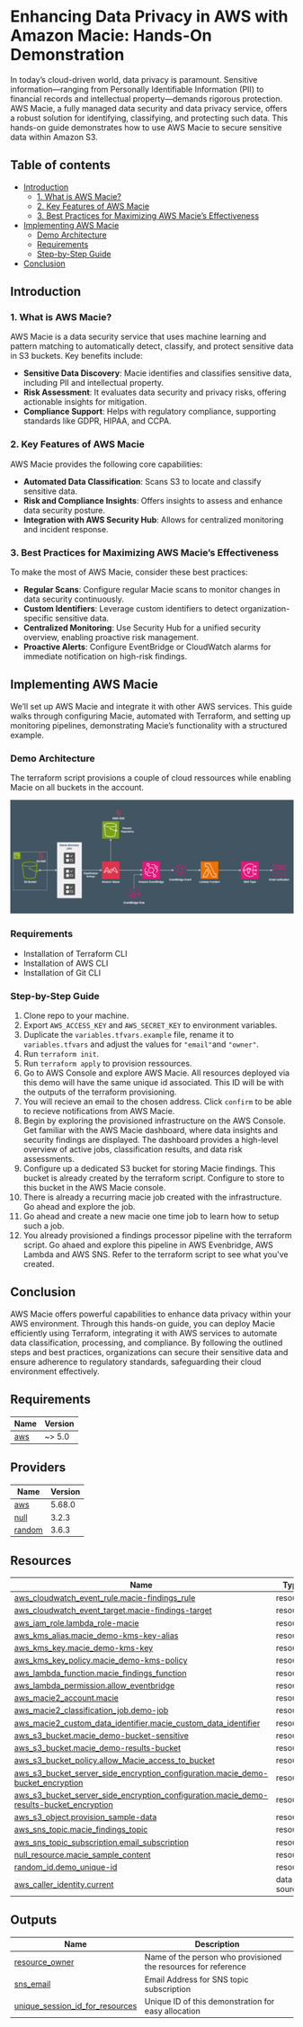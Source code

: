 # Enhancing Data Privacy in AWS with Amazon Macie: Hands-On Demonstration <!-- omit in toc -->

In today’s cloud-driven world, data privacy is paramount. Sensitive information—ranging from Personally Identifiable Information (PII) to financial records and intellectual property—demands rigorous protection. AWS Macie, a fully managed data security and data privacy service, offers a robust solution for identifying, classifying, and protecting such data. This hands-on guide demonstrates how to use AWS Macie to secure sensitive data within Amazon S3.

## Table of contents <!-- omit in toc -->

- [Introduction](#introduction)
  - [1. What is AWS Macie?](#1-what-is-aws-macie)
  - [2. Key Features of AWS Macie](#2-key-features-of-aws-macie)
  - [3. Best Practices for Maximizing AWS Macie’s Effectiveness](#3-best-practices-for-maximizing-aws-macies-effectiveness)
- [Implementing AWS Macie](#implementing-aws-macie)
  - [Demo Architecture](#demo-architecture)
  - [Requirements](#requirements)
  - [Step-by-Step Guide](#step-by-step-guide)
- [Conclusion](#conclusion)

## Introduction

### 1. What is AWS Macie?

AWS Macie is a data security service that uses machine learning and pattern matching to automatically detect, classify, and protect sensitive data in S3 buckets. Key benefits include:

- **Sensitive Data Discovery**: Macie identifies and classifies sensitive data, including PII and intellectual property.
- **Risk Assessment**: It evaluates data security and privacy risks, offering actionable insights for mitigation.
- **Compliance Support**: Helps with regulatory compliance, supporting standards like GDPR, HIPAA, and CCPA.

### 2. Key Features of AWS Macie

AWS Macie provides the following core capabilities:

- **Automated Data Classification**: Scans S3 to locate and classify sensitive data.
- **Risk and Compliance Insights**: Offers insights to assess and enhance data security posture.
- **Integration with AWS Security Hub**: Allows for centralized monitoring and incident response.

### 3. Best Practices for Maximizing AWS Macie’s Effectiveness

To make the most of AWS Macie, consider these best practices:

- **Regular Scans**: Configure regular Macie scans to monitor changes in data security continuously.
- **Custom Identifiers**: Leverage custom identifiers to detect organization-specific sensitive data.
- **Centralized Monitoring**: Use Security Hub for a unified security overview, enabling proactive risk management.
- **Proactive Alerts**: Configure EventBridge or CloudWatch alarms for immediate notification on high-risk findings.

## Implementing AWS Macie

We’ll set up AWS Macie and integrate it with other AWS services. This guide walks through configuring Macie, automated with Terraform, and setting up monitoring pipelines, demonstrating Macie’s functionality with a structured example.

### Demo Architecture

The terraform script provisions a couple of cloud ressources while enabling Macie on all buckets in the account.

![Acrhitecture of demonstration](images/final-demonstration-architecture.png)

### Requirements

- Installation of Terraform CLI
- Installation of AWS CLI
- Installation of Git CLI

### Step-by-Step Guide

1) Clone repo to your machine.
1) Export ``AWS_ACCESS_KEY`` and ``AWS_SECRET_KEY`` to environment variables.
1) Duplicate the ``variables.tfvars.example`` file, rename it to ``variables.tfvars`` and adjust the values for ``"email"``and ``"owner"``.
1) Run ``terraform init``.
1) Run ``terraform apply`` to provision ressources.
1) Go to AWS Console and explore AWS Macie. All resources deployed via this demo will have the same unique id associated. This ID will be with the outputs of the terraform provisioning.
1) You will recieve an email to the chosen address. Click ``confirm`` to be able to recieve notifications from AWS Macie.
1) Begin by exploring the provisioned infrastructure on the AWS Console. Get familiar with the AWS Macie dashboard, where data insights and security findings are displayed. The dashboard provides a high-level overview of active jobs, classification results, and data risk assessments.
1) Configure up a dedicated S3 bucket for storing Macie findings. This bucket is already created by the terraform script. Configure to store to this bucket in the AWS Macie console.
1) There is already a recurring macie job created with the infrastructure. Go ahead and explore the job.
1) Go ahead and create a new macie one time job to learn how to setup such a job.
1) You already provisioned a findings processor pipeline with the terraform script. Go ahaed and explore this pipeline in AWS Evenbridge, AWS Lambda and AWS SNS. Refer to the terraform script to see what you've created.

## Conclusion

AWS Macie offers powerful capabilities to enhance data privacy within your AWS environment. Through this hands-on guide, you can deploy Macie efficiently using Terraform, integrating it with AWS services to automate data classification, processing, and compliance. By following the outlined steps and best practices, organizations can secure their sensitive data and ensure adherence to regulatory standards, safeguarding their cloud environment effectively.

<!-- BEGIN_TF_DOCS -->
## Requirements <!-- omit in toc -->

| Name | Version |
|------|---------|
| <a name="requirement_aws"></a> [aws](#requirement\_aws) | ~> 5.0 |

## Providers <!-- omit in toc -->

| Name | Version |
|------|---------|
| <a name="provider_aws"></a> [aws](#provider\_aws) | 5.68.0 |
| <a name="provider_null"></a> [null](#provider\_null) | 3.2.3 |
| <a name="provider_random"></a> [random](#provider\_random) | 3.6.3 |

## Resources <!-- omit in toc -->

| Name | Type |
|------|------|
| [aws_cloudwatch_event_rule.macie-findings_rule](https://registry.terraform.io/providers/hashicorp/aws/latest/docs/resources/cloudwatch_event_rule) | resource |
| [aws_cloudwatch_event_target.macie-findings-target](https://registry.terraform.io/providers/hashicorp/aws/latest/docs/resources/cloudwatch_event_target) | resource |
| [aws_iam_role.lambda_role-macie](https://registry.terraform.io/providers/hashicorp/aws/latest/docs/resources/iam_role) | resource |
| [aws_kms_alias.macie_demo-kms-key-alias](https://registry.terraform.io/providers/hashicorp/aws/latest/docs/resources/kms_alias) | resource |
| [aws_kms_key.macie_demo-kms-key](https://registry.terraform.io/providers/hashicorp/aws/latest/docs/resources/kms_key) | resource |
| [aws_kms_key_policy.macie_demo-kms-policy](https://registry.terraform.io/providers/hashicorp/aws/latest/docs/resources/kms_key_policy) | resource |
| [aws_lambda_function.macie_findings_function](https://registry.terraform.io/providers/hashicorp/aws/latest/docs/resources/lambda_function) | resource |
| [aws_lambda_permission.allow_eventbridge](https://registry.terraform.io/providers/hashicorp/aws/latest/docs/resources/lambda_permission) | resource |
| [aws_macie2_account.macie](https://registry.terraform.io/providers/hashicorp/aws/latest/docs/resources/macie2_account) | resource |
| [aws_macie2_classification_job.demo-job](https://registry.terraform.io/providers/hashicorp/aws/latest/docs/resources/macie2_classification_job) | resource |
| [aws_macie2_custom_data_identifier.macie_custom_data_identifier](https://registry.terraform.io/providers/hashicorp/aws/latest/docs/resources/macie2_custom_data_identifier) | resource |
| [aws_s3_bucket.macie_demo-bucket-sensitive](https://registry.terraform.io/providers/hashicorp/aws/latest/docs/resources/s3_bucket) | resource |
| [aws_s3_bucket.macie_demo-results-bucket](https://registry.terraform.io/providers/hashicorp/aws/latest/docs/resources/s3_bucket) | resource |
| [aws_s3_bucket_policy.allow_Macie_access_to_bucket](https://registry.terraform.io/providers/hashicorp/aws/latest/docs/resources/s3_bucket_policy) | resource |
| [aws_s3_bucket_server_side_encryption_configuration.macie_demo-bucket_encryption](https://registry.terraform.io/providers/hashicorp/aws/latest/docs/resources/s3_bucket_server_side_encryption_configuration) | resource |
| [aws_s3_bucket_server_side_encryption_configuration.macie_demo-results-bucket_encryption](https://registry.terraform.io/providers/hashicorp/aws/latest/docs/resources/s3_bucket_server_side_encryption_configuration) | resource |
| [aws_s3_object.provision_sample-data](https://registry.terraform.io/providers/hashicorp/aws/latest/docs/resources/s3_object) | resource |
| [aws_sns_topic.macie_findings_topic](https://registry.terraform.io/providers/hashicorp/aws/latest/docs/resources/sns_topic) | resource |
| [aws_sns_topic_subscription.email_subscription](https://registry.terraform.io/providers/hashicorp/aws/latest/docs/resources/sns_topic_subscription) | resource |
| [null_resource.macie_sample_content](https://registry.terraform.io/providers/hashicorp/null/latest/docs/resources/resource) | resource |
| [random_id.demo_unique-id](https://registry.terraform.io/providers/hashicorp/random/latest/docs/resources/id) | resource |
| [aws_caller_identity.current](https://registry.terraform.io/providers/hashicorp/aws/latest/docs/data-sources/caller_identity) | data source |

## Outputs <!-- omit in toc -->

| Name | Description |
|------|-------------|
| <a name="output_resource_owner"></a> [resource\_owner](#output\_resource\_owner) | Name of the person who provisioned the resources for reference |
| <a name="output_sns_email"></a> [sns\_email](#output\_sns\_email) | Email Address for SNS topic subscription |
| <a name="email for SNS topic"></a> [unique\_session\_id\_for\_resources](#output\_unique\_session\_id\_for\_resources) | Unique ID of this demonstration for easy allocation |
<!-- END_TF_DOCS -->
